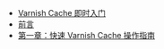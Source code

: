 +   [Varnish Cache 即时入门](README.md)
+   [前言](ins-van-cch-howto_0.md)
+   [第一章：快速 Varnish Cache 操作指南](ins-van-cch-howto_1.md)